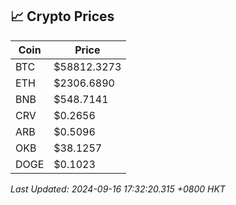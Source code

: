 ## 📈 Crypto Prices

| Coin | Price |
| ---- | ----- |
| BTC | $58812.3273 |
| ETH | $2306.6890 |
| BNB | $548.7141 |
| CRV | $0.2656 |
| ARB | $0.5096 |
| OKB | $38.1257 |
| DOGE | $0.1023 |

_Last Updated: 2024-09-16 17:32:20.315 +0800 HKT_